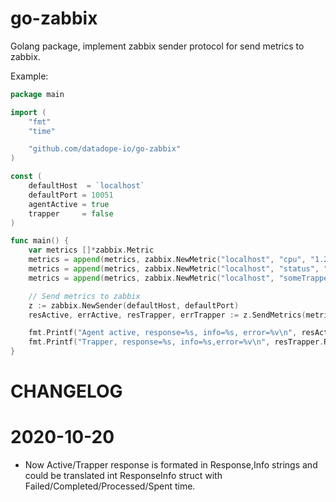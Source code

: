 go-zabbix
==============================================================================
Golang package, implement zabbix sender protocol for send metrics to zabbix.

Example:
```go
package main

import (
	"fmt"
	"time"

	"github.com/datadope-io/go-zabbix"
)

const (
	defaultHost  = `localhost`
	defaultPort = 10051
	agentActive = true
	trapper     = false
)

func main() {
	var metrics []*zabbix.Metric
	metrics = append(metrics, zabbix.NewMetric("localhost", "cpu", "1.22", agentActive, time.Now().Unix()))
	metrics = append(metrics, zabbix.NewMetric("localhost", "status", "OK", agentActive))
	metrics = append(metrics, zabbix.NewMetric("localhost", "someTrapper", "3.14", trapper))

	// Send metrics to zabbix
	z := zabbix.NewSender(defaultHost, defaultPort)
	resActive, errActive, resTrapper, errTrapper := z.SendMetrics(metrics)

	fmt.Printf("Agent active, response=%s, info=%s, error=%v\n", resActive.Response,resActive.Info, errActive)
	fmt.Printf("Trapper, response=%s, info=%s,error=%v\n", resTrapper.Response, resTrapper.Info,errTrapper)
}
```

# CHANGELOG

# 2020-10-20

* Now Active/Trapper response is formated in Response,Info strings and could be translated int ResponseInfo struct with Failed/Completed/Processed/Spent time.